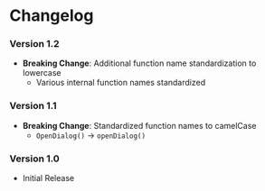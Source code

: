 # Changelog

### Version 1.2

- **Breaking Change**: Additional function name standardization to lowercase
  - Various internal function names standardized

### Version 1.1

- **Breaking Change**: Standardized function names to camelCase
  - `OpenDialog()` → `openDialog()`

### Version 1.0

- Initial Release
